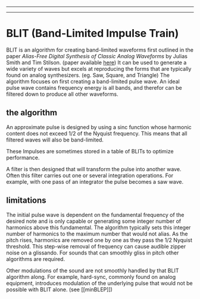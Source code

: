 
---
---
# BLIT (Band-Limited Impulse Train)

BLIT is an algorithm for creating band-limited waveforms first outlined in the paper *Alias-Free Digital Synthesis of Classic Analog Waveforms* by Julias Smith and Tim Stilson. (paper available [here](https://ccrma.stanford.edu/~stilti/papers/blit.pdf)) It can be used to generate a wide variety of waves but excels at reproducing the forms that are typically found on analog synthesizers. (eg. Saw, Square, and Triangle) The algorithm focuses on first creating a band-limited pulse wave. An ideal pulse wave contains frequency energy is all bands, and therefor can be filtered down to produce all other waveforms. 

## the algorithm
An approximate pulse is designed by using a sinc function whose harmonic content does not exceed 1/2 of the Nyquist frequency. This means that all filtered waves will also be band-limited. 

These Impulses are sometimes stored in a table of BLITs to optimize performance.

A filter is then designed that will transform the pulse into another wave. Often this filter carries out one or several integration operations. For example, with one pass of an integrator the pulse becomes a saw wave. 



## limitations
The initial pulse wave is dependent on the fundamental frequency of the desired note and is only capable or generating some integer number of harmonics above this fundamental. The algorithm typically sets this integer number of harmonics to the maximum number that would not alias. As the pitch rises, harmonics are removed one by one as they pass the 1/2 Nyquist threshold. This step-wise removal of frequency can cause audible zipper noise on a glissando. For sounds that can smoothly gliss in pitch other algorithms are required. 

Other modulations of the sound are not smoothly handled by that BLIT algorithm along. For example, hard-sync, commonly found on analog equipment, introduces modulation of the underlying pulse that would not be possible with BLIT alone. (see [[minBLEP]])